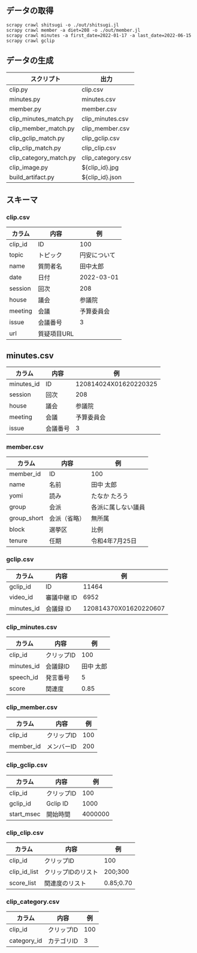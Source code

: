 ## データの取得

```
scrapy crawl shitsugi -o ./out/shitsugi.jl
scrapy crawl member -a diet=208 -o ./out/member.jl
scrapy crawl minutes -a first_date=2022-01-17 -a last_date=2022-06-15
scrapy crawl gclip
```

## データの生成

| 　スクリプト                 | 出力                |
|------------------------|-------------------|
| clip.py                | clip.csv          |
| minutes.py             | minutes.csv       | 
| member.py              | member.csv        | 
| clip_minutes_match.py  | clip_minutes.csv  | 
| clip_member_match.py   | clip_member.csv   | 
| clip_gclip_match.py    | clip_gclip.csv    | 
| clip_clip_match.py     | clip_clip.csv     | 
| clip_category_match.py | clip_category.csv | 
| clip_image.py          | ${clip_id}.jpg    |
| build_artifact.py      | ${clip_id}.json   | 

## スキーマ

### clip.csv

| カラム  | 内容      | 例         |
|------|---------|-----------|
| clip_id | ID      | 100       | 
| topic | トピック    | 円安について    | 
| name | 質問者名    | 田中太郎      |
| date | 日付      | 2022-03-01 |
| session | 回次      | 208       | 
| house | 議会      | 参議院       |
| meeting | 会議      | 予算委員会     |
| issue | 会議番号    | 3         |
| url  | 質疑項目URL | 　         |

## minutes.csv

| カラム        | 内容   | 例 |
|------------|------|-----------|
| minutes_id | ID   | 120814024X01620220325 |
| session    | 回次   | 208 |
| house      | 議会   | 参議院 |
| meeting    | 会議   | 予算委員会 |
| issue      | 会議番号 | 3 |

### member.csv

| カラム       | 内容     | 例         | 
|-----------|--------|-----------|
| member_id | ID     | 100　      |
| name      | 名前     | 田中 太郎     | 
| yomi      | 読み     | たなか たろう   |
| group     | 会派     | 各派に属しない議員 |
| group_short  | 会派（省略） | 無所属       |
| block     | 選挙区    | 比例        |
| tenure    | 任期     |令和4年7月25日|

### gclip.csv

| カラム | 内容 | 例                     |
|-------------|---------|-----------------------|
| gclip_id | ID | 11464                 |
| video_id | 審議中継 ID | 6952                  |
| minutes_id | 会議録 ID | 120814370X01620220607 |

### clip_minutes.csv

| カラム        | 内容     | 例     |
|------------|--------|-------|
| clip_id    | クリップID | 100   |
| minutes_id | 会議録ID  | 田中 太郎 |
| speech_id  | 発言番号   | 5     |
| score      | 関連度    | 0.85  |

### clip_member.csv

| カラム       | 内容     | 例 |
|-----------|--------|-----------|
| clip_id   | クリップID | 100 |
| member_id | メンバーID | 200 |

### clip_gclip.csv

| カラム        | 内容       | 例 |
|------------|----------|-----------|
| clip_id    | クリップID   | 100 |
| gclip_id   | Gclip ID | 1000 |
| start_msec | 開始時間     | 4000000 |

### clip_clip.csv

| カラム          | 内容         | 例         |
|--------------|------------|-----------|
| clip_id      | クリップID     | 100       |
| clip_id_list | クリップIDのリスト | 200;300   |
| score_list   | 関連度のリスト    | 0.85;0.70 |

### clip_category.csv

| カラム         | 内容     | 例   |
|-------------|--------|-----|
| clip_id     | クリップID | 100 |
| category_id | カテゴリID | 3   |